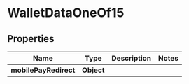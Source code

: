 

# WalletDataOneOf15


## Properties

| Name | Type | Description | Notes |
|------------ | ------------- | ------------- | -------------|
|**mobilePayRedirect** | **Object** |  |  |



